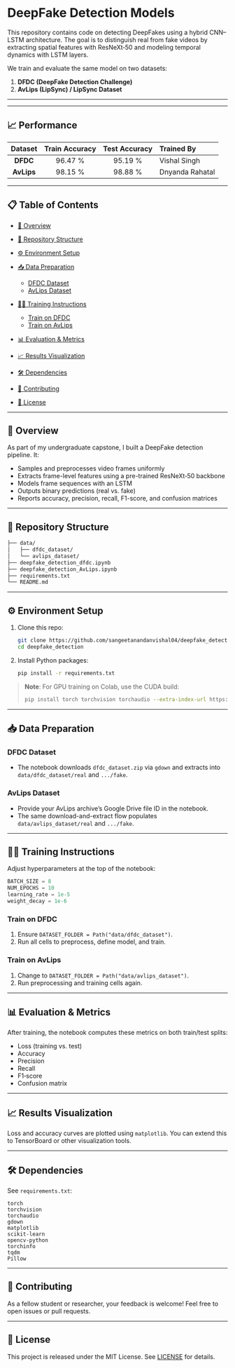 # DeepFake Detection Models

This repository contains code on detecting DeepFakes using a hybrid CNN–LSTM architecture. The goal is to distinguish real from fake videos by extracting spatial features with ResNeXt‑50 and modeling temporal dynamics with LSTM layers.

We train and evaluate the same model on two datasets:

1. **DFDC (DeepFake Detection Challenge)**
2. **AvLips (LipSync) / LipSync Dataset**

---

---

## 📈 Performance

| Dataset    | Train Accuracy | Test Accuracy | Trained By           |
|:----------:|:--------------:|:-------------:|:---------------------|
| **DFDC**   |     96.47 %     |    95.19 %    | Vishal Singh       |
| **AvLips** |     98.15 %     |    98.88 %    | Dnyanda Rahatal       |

---

## 📋 Table of Contents

* [🚀 Overview](#-overview)
* [📂 Repository Structure](#-repository-structure)
* [⚙️ Environment Setup](#️-environment-setup)
* [📥 Data Preparation](#-data-preparation)

  * [DFDC Dataset](#dfdc-dataset)
  * [AvLips Dataset](#avlips-dataset)
* [🏃‍♂️ Training Instructions](#-training-instructions)

  * [Train on DFDC](#train-on-dfdc)
  * [Train on AvLips](#train-on-avlips)
* [📊 Evaluation & Metrics](#-evaluation--metrics)
* [📈 Results Visualization](#-results-visualization)
* [🛠️ Dependencies](#️-dependencies)
* [🤝 Contributing](#-contributing)
* [📝 License](#-license)

---

## 🚀 Overview

As part of my undergraduate capstone, I built a DeepFake detection pipeline. It:

* Samples and preprocesses video frames uniformly
* Extracts frame-level features using a pre-trained ResNeXt‑50 backbone
* Models frame sequences with an LSTM
* Outputs binary predictions (real vs. fake)
* Reports accuracy, precision, recall, F1-score, and confusion matrices

---

## 📂 Repository Structure

```bash
├── data/                 
│   ├── dfdc_dataset/          
│   └── avlips_dataset/       
├── deepfake_detection_dfdc.ipynb   
├── deepfake_detection_AvLips.ipynb   
├── requirements.txt           
└── README.md                
```

---

## ⚙️ Environment Setup

1. Clone this repo:

   ```bash
   git clone https://github.com/sangeetanandanvishal04/deepfake_detection.git
   cd deepfake_detection
   ```
2. Install Python packages:

   ```bash
   pip install -r requirements.txt
   ```

> **Note**: For GPU training on Colab, use the CUDA build:
>
> ```bash
> pip install torch torchvision torchaudio --extra-index-url https://download.pytorch.org/whl/cu118
> ```

---

## 📥 Data Preparation

### DFDC Dataset

* The notebook downloads `dfdc_dataset.zip` via `gdown` and extracts into `data/dfdc_dataset/real` and `.../fake`.

### AvLips Dataset

* Provide your AvLips archive’s Google Drive file ID in the notebook.
* The same download-and-extract flow populates `data/avlips_dataset/real` and `.../fake`.

---

## 🏃‍♂️ Training Instructions

Adjust hyperparameters at the top of the notebook:

```python
BATCH_SIZE = 8
NUM_EPOCHS = 10
learning_rate = 1e-5
weight_decay = 1e-6
```

### Train on DFDC

1. Ensure `DATASET_FOLDER = Path("data/dfdc_dataset")`.
2. Run all cells to preprocess, define model, and train.

### Train on AvLips

1. Change to `DATASET_FOLDER = Path("data/avlips_dataset")`.
2. Run preprocessing and training cells again.

---

## 📊 Evaluation & Metrics

After training, the notebook computes these metrics on both train/test splits:

* Loss (training vs. test)
* Accuracy
* Precision
* Recall
* F1‑score
* Confusion matrix

---

## 📈 Results Visualization

Loss and accuracy curves are plotted using `matplotlib`. You can extend this to TensorBoard or other visualization tools.

---

## 🛠️ Dependencies

See `requirements.txt`:

```
torch
torchvision
torchaudio
gdown
matplotlib
scikit-learn
opencv-python
torchinfo
tqdm
Pillow
```

---

## 🤝 Contributing

As a fellow student or researcher, your feedback is welcome! Feel free to open issues or pull requests.

---

## 📝 License

This project is released under the MIT License. See [LICENSE](LICENSE) for details.